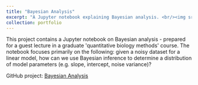 ```yaml
---
title: "Bayesian Analysis"
excerpt: "A Jupyter notebook explaining Bayesian analysis. <br/><img src='/images/ba.png'>"
collection: portfolio
---
```


This project contains a Jupyter notebook on Bayesian analysis - prepared for a guest lecture in a graduate 'quantitative biology methods' course. 
The notebook focuses primarily on the following: given a noisy dataset for a linear model, how can we use Bayesian inference to determine a distribution
of model parameters (e.g. slope, intercept, noise variance)? 

GitHub project: [Bayesian Analysis]("https://github.com/ZuckermanLab/Bayesian_Analysis")

